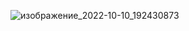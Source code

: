![изображение_2022-10-10_192430873](https://user-images.githubusercontent.com/97594420/194912148-af0d8993-c117-41d5-9fbe-19fd78b945d1.png)
